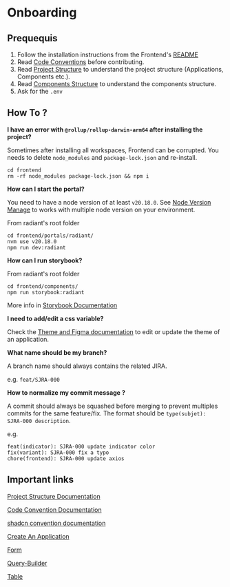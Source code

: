 # Onboarding

## Prequequis

1. Follow the installation instructions from the Frontend's [README](./../README.md)
2. Read [Code Conventions](./code-conventions.md) before contributing.
3. Read [Project Structure](./project-structure.md) to understand the project structure (Applications, Components etc.).
4. Read [Components Structure](./components/README.md) to understand the components structure.
5. Ask for the `.env`

## How To ?

**I have an error with `@rollup/rollup-darwin-arm64` after installing the project?**

Sometimes after installing all workspaces, Frontend can be corrupted. You needs to delete `node_modules` and `package-lock.json` and re-install.

```shell
cd frontend
rm -rf node_modules package-lock.json && npm i
```



**How can I start the portal?**

You need to have a node version of at least `v20.18.0`. See [Node Version Manage](https://github.com/nvm-sh/nvm) to works with multiple node version on your environment.

From radiant's root folder

```shell
cd frontend/portals/radiant/
nvm use v20.18.0 
npm run dev:radiant
```



**How can I run storybook?**

From radiant's root folder

```shell
cd frontend/components/
npm run storybook:radiant
```

More info in [Storybook Documentation](./storybook.md)



**I need to add/edit a css variable?**

Check the [Theme and Figma documentation](./theme.md) to edit or update the theme of an application.



**What name should be my branch?**

A branch name should always contains the related JIRA. 

e.g. `feat/SJRA-000`



**How to normalize my commit message ?**

A commit should always be squashed before merging to prevent multiples commits for the same feature/fix. The format should be `type(subjet): SJRA-000 description`.

e.g.

```shell
feat(indicator): SJRA-000 update indicator color
fix(variant): SJRA-000 fix a typo
chore(frontend): SJRA-000 update axios
```



## Important links

[Project Structure Documentation](./docs/project-structure.md)

[Code Convention Documentation](./docs/code-conventions.md)

[shadcn convention documentation](./docs/shadcn.md)

[Create An Application](./docs/create-an-application.md)

[Form](./docs/form.md)

[Query-Builder](./docs/query-builder.md)

[Table](./docs/table.md)

